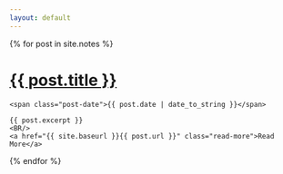 ```yaml
---
layout: default
---
```

<!--
  In notes, only put header on those
  that you want to show up in categories
  and tags
-->
<div class="posts">
  {% for post in site.notes %}
  <div class="post">
    <h1 class="post-title">
      <a href="{{ post.url | absolute_url }}">
        {{ post.title }}
      </a>
    </h1>

    <span class="post-date">{{ post.date | date_to_string }}</span>

    {{ post.excerpt }}
    <BR/>
    <a href="{{ site.baseurl }}{{ post.url }}" class="read-more">Read More</a>
  </div>
  {% endfor %}
</div>